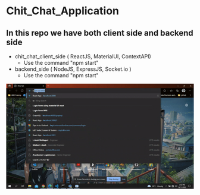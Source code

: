 # Chit_Chat_Application


## In this repo we have both client side and backend side
- chit_chat_client_side ( ReactJS, MaterialUI, ContextAPI) 
  - Use the command "npm start"  
- backend_side ( NodeJS, ExpressJS, Socket.io ) 
  - Use the command "npm start"
  
  
  
  
 ![](https://github.com/Tiwari007/Chit_Chat_Application/blob/master/Media/ChitChat.gif)

